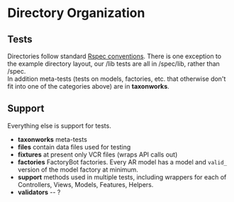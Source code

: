 Directory Organization
======================

Tests
-----

Directories follow standard [Rspec conventions](https://www.relishapp.com/rspec/rspec-rails/docs/directory-structure). 
There is one exception to the example directory layout, our /lib tests are all in /spec/lib, rather than /spec.  
In addition meta-tests (tests on models, factories, etc. that otherwise don't fit into one of the categories above) are in **taxonworks**.

Support
-------

Everything else is support for tests.


* **taxonworks** meta-tests 
* **files** contain data files used for testing
* **fixtures** at present only VCR files (wraps API calls out)
* **factories** FactoryBot factories.  Every AR model has a model and `valid_` version of the model factory at minimum.
* **support** methods used in multiple tests, including wrappers for each of Controllers, Views, Models, Features, Helpers. 
* **validators** -- ?

